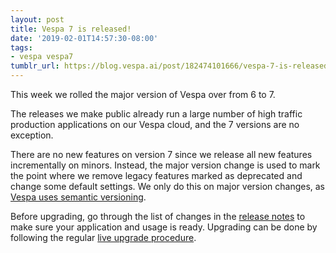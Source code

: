 ```yaml
---
layout: post
title: Vespa 7 is released!
date: '2019-02-01T14:57:30-08:00'
tags:
- vespa vespa7
tumblr_url: https://blog.vespa.ai/post/182474101666/vespa-7-is-released
---
```

This week we rolled the major version of Vespa over from 6 to 7.

The releases we make public already run a large number of high traffic production applications on our Vespa cloud, and the 7 versions are no exception.

There are no new features on version 7 since we release all new features incrementally on minors. Instead, the major version change is used to mark the point where we remove legacy features marked as deprecated and change some default settings. We only do this on major version changes, as [Vespa uses semantic versioning](https://docs.vespa.ai/documentation/vespa-versions.html).

Before upgrading, go through the list of changes in the [release notes](https://docs.vespa.ai/documentation/vespa7-release-notes.html) to make sure your application and usage is ready. Upgrading can be done by following the regular [live upgrade procedure](https://docs.vespa.ai/documentation/operations/live-upgrade.html).

